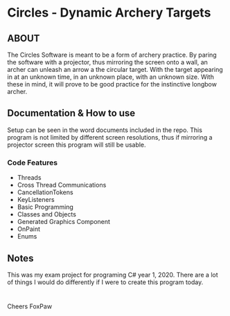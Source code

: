 # Circles - Dynamic Archery Targets

## ABOUT

The Circles Software is meant to be a form of archery practice. By paring the software with a projector, thus mirroring the screen onto a wall, an archer can unleash an arrow a the circular target. With the target appearing in at an unknown time, in an unknown place, with an unknown size. With these in mind, it will prove to be good practice for the instinctive longbow archer.

## Documentation & How to use

Setup can be seen in the word documents included in the repo. This program is not limited by different screen resolutions, thus if mirroring a projector screen this program will still be usable.

### Code Features

-   Threads
-   Cross Thread Communications
-   CancellationTokens
-   KeyListeners
-   Basic Programming
-   Classes and Objects
-   Generated Graphics Component
-   OnPaint
-   Enums

## Notes

This was my exam project for programing C# year 1, 2020. There are a lot of things I would do differently if I were to create this program today.

#

Cheers FoxPaw
